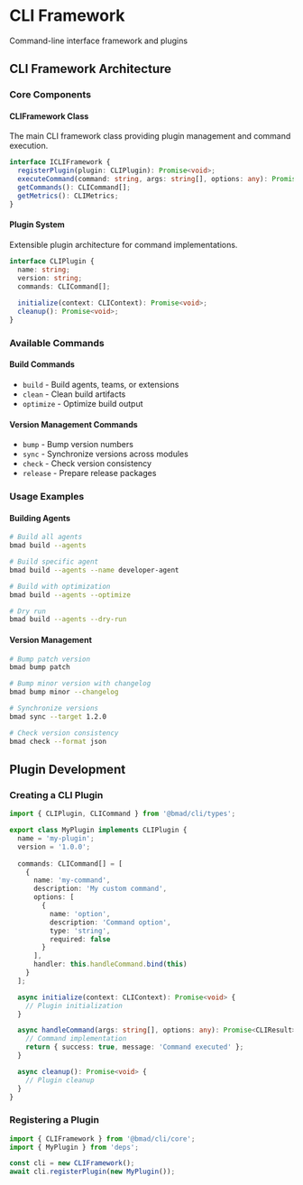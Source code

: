 # CLI Framework

Command-line interface framework and plugins

## CLI Framework Architecture

### Core Components

#### CLIFramework Class

The main CLI framework class providing plugin management and command execution.

```typescript
interface ICLIFramework {
  registerPlugin(plugin: CLIPlugin): Promise<void>;
  executeCommand(command: string, args: string[], options: any): Promise<CLIResult>;
  getCommands(): CLICommand[];
  getMetrics(): CLIMetrics;
}
```

#### Plugin System

Extensible plugin architecture for command implementations.

```typescript
interface CLIPlugin {
  name: string;
  version: string;
  commands: CLICommand[];
  
  initialize(context: CLIContext): Promise<void>;
  cleanup(): Promise<void>;
}
```

### Available Commands

#### Build Commands

- `build` - Build agents, teams, or extensions
- `clean` - Clean build artifacts
- `optimize` - Optimize build output

#### Version Management Commands

- `bump` - Bump version numbers
- `sync` - Synchronize versions across modules
- `check` - Check version consistency
- `release` - Prepare release packages

### Usage Examples

#### Building Agents

```bash
# Build all agents
bmad build --agents

# Build specific agent
bmad build --agents --name developer-agent

# Build with optimization
bmad build --agents --optimize

# Dry run
bmad build --agents --dry-run
```

#### Version Management

```bash
# Bump patch version
bmad bump patch

# Bump minor version with changelog
bmad bump minor --changelog

# Synchronize versions
bmad sync --target 1.2.0

# Check version consistency
bmad check --format json
```

## Plugin Development

### Creating a CLI Plugin

```typescript
import { CLIPlugin, CLICommand } from '@bmad/cli/types';

export class MyPlugin implements CLIPlugin {
  name = 'my-plugin';
  version = '1.0.0';
  
  commands: CLICommand[] = [
    {
      name: 'my-command',
      description: 'My custom command',
      options: [
        {
          name: 'option',
          description: 'Command option',
          type: 'string',
          required: false
        }
      ],
      handler: this.handleCommand.bind(this)
    }
  ];

  async initialize(context: CLIContext): Promise<void> {
    // Plugin initialization
  }

  async handleCommand(args: string[], options: any): Promise<CLIResult> {
    // Command implementation
    return { success: true, message: 'Command executed' };
  }

  async cleanup(): Promise<void> {
    // Plugin cleanup
  }
}
```

### Registering a Plugin

```typescript
import { CLIFramework } from '@bmad/cli/core';
import { MyPlugin } from 'deps';

const cli = new CLIFramework();
await cli.registerPlugin(new MyPlugin());
```
